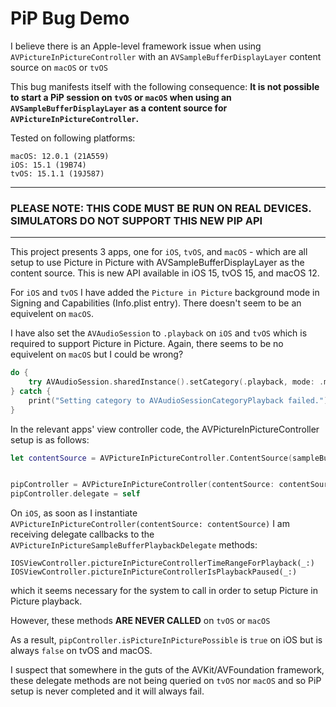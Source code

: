 
# PiP Bug Demo

I believe there is an Apple-level framework issue when using `AVPictureInPictureController` with an `AVSampleBufferDisplayLayer` content source on `macOS` or `tvOS`

This bug manifests itself with the following consequence: **It is not possible to start a PiP session on `tvOS` or `macOS` when using an `AVSampleBufferDisplayLayer` as a content source for `AVPictureInPictureController`.**

Tested on following platforms:
```
macOS: 12.0.1 (21A559)
iOS: 15.1 (19B74)
tvOS: 15.1.1 (19J587)
```

---

### PLEASE NOTE: THIS CODE MUST BE RUN ON REAL DEVICES. SIMULATORS DO NOT SUPPORT THIS NEW PIP API

---

This project presents 3 apps, one for `iOS`, `tvOS`, and `macOS` - which are all setup to use Picture in Picture with AVSampleBufferDisplayLayer as the content source. This is new API available in iOS 15, tvOS 15, and macOS 12.

For `iOS` and `tvOS` I have added the `Picture in Picture` background mode in Signing and Capabilities (Info.plist entry). There doesn't seem to be an equivelent on `macOS`.


I have also set the `AVAudioSession` to `.playback` on `iOS` and `tvOS` which is required to support Picture in Picture. Again, there seems to be no equivelent on `macOS` but I could be wrong?


```swift
do {
    try AVAudioSession.sharedInstance().setCategory(.playback, mode: .moviePlayback)
} catch {
    print("Setting category to AVAudioSessionCategoryPlayback failed.")
}
```

In the relevant apps' view controller code, the AVPictureInPictureController setup is as follows:

```swift
let contentSource = AVPictureInPictureController.ContentSource(sampleBufferDisplayLayer: videoProvider.bufferDisplayLayer, playbackDelegate: self)


pipController = AVPictureInPictureController(contentSource: contentSource)
pipController.delegate = self
```

On `iOS`, as soon as I instantiate `AVPictureInPictureController(contentSource: contentSource)` I am receiving delegate callbacks to the `AVPictureInPictureSampleBufferPlaybackDelegate` methods:

```
IOSViewController.pictureInPictureControllerTimeRangeForPlayback(_:)
IOSViewController.pictureInPictureControllerIsPlaybackPaused(_:)
```

which it seems necessary for the system to call in order to setup Picture in Picture playback.

However, these methods **ARE NEVER CALLED** on `tvOS` or `macOS`

As a result, `pipController.isPictureInPicturePossible` is `true` on iOS but is always `false` on tvOS and macOS.

I suspect that somewhere in the guts of the AVKit/AVFoundation framework, these delegate methods are not being queried on `tvOS` nor `macOS` and so PiP setup is never completed and it will always fail.
